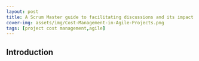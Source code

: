 ```yaml
---
layout: post
title: A Scrum Master guide to facilitating discussions and its impact on Cost Management
cover-img: assets/img/Cost-Management-in-Agile-Projects.png
tags: [project cost management,agile]
---
```


## Introduction

